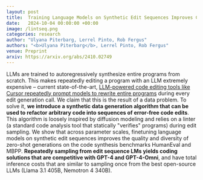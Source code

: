```yaml
---
layout: post
title:  Training Language Models on Synthetic Edit Sequences Improves Code Synthesis
date:   2024-10-04 00:00:00 +00:00
image: /lintseq.png
categories: research
author: "Ulyana Piterbarg, Lerrel Pinto, Rob Fergus"
authors: "<b>Ulyana Piterbarg</b>, Lerrel Pinto, Rob Fergus"
venue: Preprint
arxiv: https://arxiv.org/abs/2410.02749
---
```

LLMs are trained to autoregressively synthesize entire programs from scratch. This makes repeatedly editing a program with an LLM extremely expensive – current state-of-the-art, [LLM-powered code editing tools like Cursor repeatedly prompt models to rewrite entire programs](https://web.archive.org/web/20240823050616/https://www.cursor.com/blog/instant-apply) during every edit generation call. We claim that this is the result of a data problem. To solve it, **we introduce a synthetic data generation algorithm that can be used to refactor arbitrary code into sequences of error-free code edits**. This algorithm is loosely inspired by diffusion modeling and relies on a linter (a standard code analysis tool that statically "verifies" programs) during edit sampling. We show that across parameter scales, finetuning language models on synthetic edit sequences improves the quality and diversity of zero-shot generations on the code synthesis benchmarks HumanEval and MBPP. **Repeatedly sampling from edit sequence LMs yields coding solutions that are competitive with GPT-4 and GPT-4-Omni**, and have total inference costs that are similar to sampling once from the best open-source LLMs (Llama 3.1 405B, Nemotron 4 340B).
